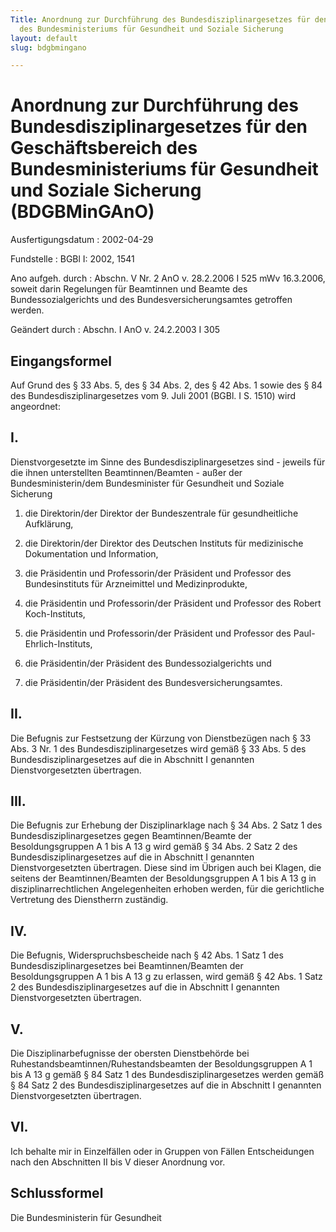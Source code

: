 ```yaml
---
Title: Anordnung zur Durchführung des Bundesdisziplinargesetzes für den Geschäftsbereich
  des Bundesministeriums für Gesundheit und Soziale Sicherung
layout: default
slug: bdgbmingano

---
```


# Anordnung zur Durchführung des Bundesdisziplinargesetzes für den Geschäftsbereich des Bundesministeriums für Gesundheit und Soziale Sicherung (BDGBMinGAnO)

Ausfertigungsdatum
:   2002-04-29

Fundstelle
:   BGBl I: 2002, 1541

Ano aufgeh. durch
:   Abschn. V Nr. 2 AnO v. 28.2.2006 I 525 mWv 16.3.2006, soweit darin Regelungen für Beamtinnen und Beamte des Bundessozialgerichts und des Bundesversicherungsamtes getroffen werden.

Geändert durch
:   Abschn. I AnO v. 24.2.2003 I 305


## Eingangsformel

Auf Grund des § 33 Abs. 5, des § 34 Abs. 2, des § 42 Abs. 1 sowie des
§ 84 des Bundesdisziplinargesetzes vom 9. Juli 2001 (BGBl. I S. 1510)
wird angeordnet:


## I.

Dienstvorgesetzte im Sinne des Bundesdisziplinargesetzes sind -
jeweils für die ihnen unterstellten Beamtinnen/Beamten - außer der
Bundesministerin/dem Bundesminister für Gesundheit und Soziale
Sicherung

1.  die Direktorin/der Direktor der Bundeszentrale für gesundheitliche
    Aufklärung,


2.  die Direktorin/der Direktor des Deutschen Instituts für medizinische
    Dokumentation und Information,


3.  die Präsidentin und Professorin/der Präsident und Professor des
    Bundesinstituts für Arzneimittel und Medizinprodukte,


4.  die Präsidentin und Professorin/der Präsident und Professor des Robert
    Koch-Instituts,


5.  die Präsidentin und Professorin/der Präsident und Professor des Paul-
    Ehrlich-Instituts,


6.  die Präsidentin/der Präsident des Bundessozialgerichts und


7.  die Präsidentin/der Präsident des Bundesversicherungsamtes.





## II.

Die Befugnis zur Festsetzung der Kürzung von Dienstbezügen nach § 33
Abs. 3 Nr. 1 des Bundesdisziplinargesetzes wird gemäß § 33 Abs. 5 des
Bundesdisziplinargesetzes auf die in Abschnitt I genannten
Dienstvorgesetzten übertragen.


## III.

Die Befugnis zur Erhebung der Disziplinarklage nach § 34 Abs. 2 Satz 1
des Bundesdisziplinargesetzes gegen Beamtinnen/Beamte der
Besoldungsgruppen A 1 bis A 13 g wird gemäß § 34 Abs. 2 Satz 2 des
Bundesdisziplinargesetzes auf die in Abschnitt I genannten
Dienstvorgesetzten übertragen. Diese sind im Übrigen auch bei Klagen,
die seitens der Beamtinnen/Beamten der Besoldungsgruppen A 1 bis A 13
g in disziplinarrechtlichen Angelegenheiten erhoben werden, für die
gerichtliche Vertretung des Dienstherrn zuständig.


## IV.

Die Befugnis, Widerspruchsbescheide nach § 42 Abs. 1 Satz 1 des
Bundesdisziplinargesetzes bei Beamtinnen/Beamten der Besoldungsgruppen
A 1 bis A 13 g zu erlassen, wird gemäß § 42 Abs. 1 Satz 2 des
Bundesdisziplinargesetzes auf die in Abschnitt I genannten
Dienstvorgesetzten übertragen.


## V.

Die Disziplinarbefugnisse der obersten Dienstbehörde bei
Ruhestandsbeamtinnen/Ruhestandsbeamten der Besoldungsgruppen A 1 bis A
13 g gemäß § 84 Satz 1 des Bundesdisziplinargesetzes werden gemäß § 84
Satz 2 des Bundesdisziplinargesetzes auf die in Abschnitt I genannten
Dienstvorgesetzten übertragen.


## VI.

Ich behalte mir in Einzelfällen oder in Gruppen von Fällen
Entscheidungen nach den Abschnitten II bis V dieser Anordnung vor.


## Schlussformel

Die Bundesministerin für Gesundheit

